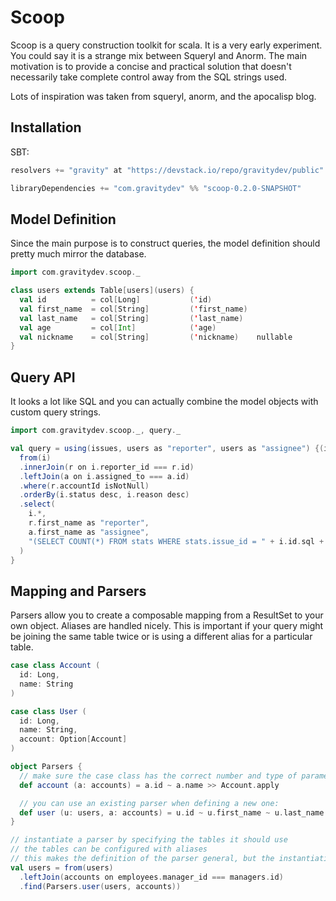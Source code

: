 Scoop
=====

Scoop is a query construction toolkit for scala. It is a very early experiment. You could say it is a strange mix between Squeryl and Anorm.
The main motivation is to provide a concise and practical solution that doesn't necessarily take complete control away from the SQL strings used. 

Lots of inspiration was taken from squeryl, anorm, and the apocalisp blog.

Installation
------------

SBT:
```sbt
resolvers += "gravity" at "https://devstack.io/repo/gravitydev/public"

libraryDependencies += "com.gravitydev" %% "scoop-0.2.0-SNAPSHOT"
```

Model Definition
----------------

Since the main purpose is to construct queries, the model definition should pretty much mirror the database.

```scala
import com.gravitydev.scoop._

class users extends Table[users](users) {
  val id          = col[Long]           ('id)
  val first_name  = col[String]         ('first_name)
  val last_name   = col[String]         ('last_name)
  val age         = col[Int]            ('age)
  val nickname    = col[String]         ('nickname)    nullable
}
```

Query API 
---------

It looks a lot like SQL and you can 
actually combine the model objects with custom query strings.

```scala
import com.gravitydev.scoop._, query._

val query = using(issues, users as "reporter", users as "assignee") {(i, r, a) =>
  from(i)
  .innerJoin(r on i.reporter_id === r.id)
  .leftJoin(a on i.assigned_to === a.id)
  .where(r.accountId isNotNull)
  .orderBy(i.status desc, i.reason desc)
  .select(
    i.*, 
    r.first_name as "reporter", 
    a.first_name as "assignee", 
    "(SELECT COUNT(*) FROM stats WHERE stats.issue_id = " + i.id.sql + ") as total_stats"
  )
}
```

Mapping and Parsers
-------------------

Parsers allow you to create a composable mapping from a ResultSet to your own object. Aliases are handled nicely. 
This is important if your query might be joining the same table twice or is using a different alias for a particular table.

```scala
case class Account (
  id: Long,
  name: String
)

case class User (
  id: Long,
  name: String,
  account: Option[Account]
)

object Parsers {
  // make sure the case class has the correct number and type of parameters
  def account (a: accounts) = a.id ~ a.name >> Account.apply

  // you can use an existing parser when defining a new one:
  def user (u: users, a: accounts) = u.id ~ u.first_name ~ u.last_name ~ opt(account(a)) >> User.apply
}

// instantiate a parser by specifying the tables it should use
// the tables can be configured with aliases
// this makes the definition of the parser general, but the instantiation custom to the query
val users = from(users)
  .leftJoin(accounts on employees.manager_id === managers.id)
  .find(Parsers.user(users, accounts))

```

